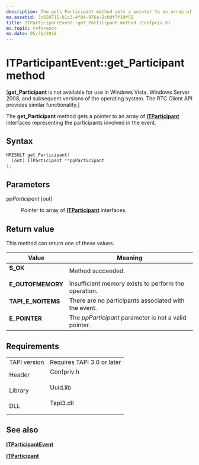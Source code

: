 ```yaml
---
description: The get\_Participant method gets a pointer to an array of ITParticipant interfaces representing the participants involved in the event.
ms.assetid: 3c650715-b1c3-4f84-976a-2cb0f7f19f52
title: ITParticipantEvent::get_Participant method (Confpriv.h)
ms.topic: reference
ms.date: 05/31/2018
---
```


# ITParticipantEvent::get\_Participant method

\[**get\_Participant** is not available for use in Windows Vista, Windows Server 2008, and subsequent versions of the operating system. The RTC Client API provides similar functionality.\]

The **get\_Participant** method gets a pointer to an array of [**ITParticipant**](itparticipant.md) interfaces representing the participants involved in the event.

## Syntax


```C++
HRESULT get_Participant(
  [out] ITParticipant **ppParticipant
);
```



## Parameters

<dl> <dt>

*ppParticipant* \[out\]
</dt> <dd>

Pointer to array of [**ITParticipant**](itparticipant.md) interfaces.

</dd> </dl>

## Return value

This method can return one of these values.



| Value                                                                                           | Meaning                                                          |
|-------------------------------------------------------------------------------------------------|------------------------------------------------------------------|
| <dl> <dt>**S\_OK**</dt> </dl>            | Method succeeded.<br/>                                     |
| <dl> <dt>**E\_OUTOFMEMORY**</dt> </dl>   | Insufficient memory exists to perform the operation.<br/>  |
| <dl> <dt>**TAPI\_E\_NOITEMS**</dt> </dl> | There are no participants associated with the event.<br/>  |
| <dl> <dt>**E\_POINTER**</dt> </dl>       | The *ppParticipant* parameter is not a valid pointer.<br/> |



 

## Requirements



|                         |                                                                                       |
|-------------------------|---------------------------------------------------------------------------------------|
| TAPI version<br/> | Requires TAPI 3.0 or later<br/>                                                 |
| Header<br/>       | <dl> <dt>Confpriv.h</dt> </dl> |
| Library<br/>      | <dl> <dt>Uuid.lib</dt> </dl>   |
| DLL<br/>          | <dl> <dt>Tapi3.dll</dt> </dl>  |



## See also

<dl> <dt>

[**ITParticipantEvent**](itparticipantevent.md)
</dt> <dt>

[**ITParticipant**](itparticipant.md)
</dt> </dl>

 

 




